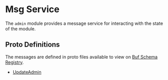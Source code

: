 # Msg Service

The `admin` module provides a message service for interacting with the state of the module.

## Proto Definitions

The messages are defined in proto files available to view on [Buf Schema Registry](https://buf.build/chora/admin).

<!-- listed alphabetically -->

- [UpdateAdmin](https://buf.build/chora/admin/docs/main:chora.admin.v1#chora.admin.v1.Msg.UpdateAdmin)
